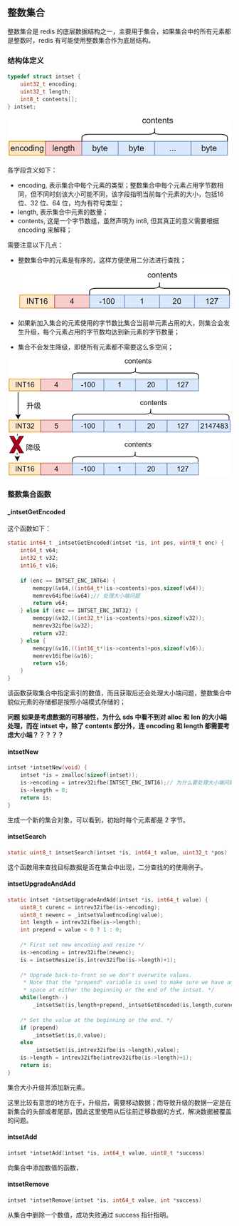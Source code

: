 ## 整数集合

整数集合是 redis 的底层数据结构之一，主要用于集合，如果集合中的所有元素都是整数时，redis 有可能使用整数集合作为底层结构。



### 结构体定义

```c
typedef struct intset {
    uint32_t encoding;
    uint32_t length;
    int8_t contents[];
} intset;
```

![intset-struct](./picture/intset-struct.png)

各字段含义如下：

- encoding, 表示集合中每个元素的类型；整数集合中每个元素占用字节数相同，但不同时刻该大小可能不同，该字段指明当前每个元素的大小，包括16 位、32  位、64 位，均为有符号类型；
- length, 表示集合中元素的数量；
- contents, 这是一个字节数组，虽然声明为 int8, 但其真正的意义需要根据 encoding 来解释；

需要注意以下几点：

- 整数集合中的元素是有序的，这样方便使用二分法进行查找；

  ![asc-intset](./picture/asc-intset.png)

- 如果新加入集合的元素使用的字节数比集合当前单元素占用的大，则集合会发生升级，每个元素占用的字节数均达到新元素的字节数量；

- 集合不会发生降级，即使所有元素都不需要这么多空间；

![intset-upgrade-downgrade](./picture/intset-upgrade-downgrade.png)



### 整数集合函数

#### _intsetGetEncoded

这个函数如下：

```c
static int64_t _intsetGetEncoded(intset *is, int pos, uint8_t enc) {
    int64_t v64;
    int32_t v32;
    int16_t v16;

    if (enc == INTSET_ENC_INT64) {
        memcpy(&v64,((int64_t*)is->contents)+pos,sizeof(v64)); 
        memrev64ifbe(&v64);// 处理大小端问题
        return v64;
    } else if (enc == INTSET_ENC_INT32) {
        memcpy(&v32,((int32_t*)is->contents)+pos,sizeof(v32));
        memrev32ifbe(&v32);
        return v32;
    } else {
        memcpy(&v16,((int16_t*)is->contents)+pos,sizeof(v16));
        memrev16ifbe(&v16);
        return v16;
    }
}
```

该函数获取集合中指定索引的数值，而且获取后还会处理大小端问题，整数集合中貌似元素的存储都是按照小端模式存储的；

**问题 如果是考虑数据的可移植性，为什么 sds 中看不到对 alloc 和 len 的大小端处理，而在 intset 中，除了 contents 部分外，连 encoding 和 length 都需要考虑大小端？？？？？**



#### intsetNew

```c
intset *intsetNew(void) {
    intset *is = zmalloc(sizeof(intset));
    is->encoding = intrev32ifbe(INTSET_ENC_INT16);// 为什么要处理大小端问题
    is->length = 0;
    return is;
}
```

生成一个新的集合对象，可以看到，初始时每个元素都是 2 字节。



#### intsetSearch

```c
static uint8_t intsetSearch(intset *is, int64_t value, uint32_t *pos) 
```

这个函数用来查找目标数据是否在集合中出现，二分查找的的使用例子。



#### intsetUpgradeAndAdd

```c
static intset *intsetUpgradeAndAdd(intset *is, int64_t value) {
    uint8_t curenc = intrev32ifbe(is->encoding);
    uint8_t newenc = _intsetValueEncoding(value);
    int length = intrev32ifbe(is->length);
    int prepend = value < 0 ? 1 : 0;

    /* First set new encoding and resize */
    is->encoding = intrev32ifbe(newenc);
    is = intsetResize(is,intrev32ifbe(is->length)+1);

    /* Upgrade back-to-front so we don't overwrite values.
     * Note that the "prepend" variable is used to make sure we have an empty
     * space at either the beginning or the end of the intset. */
    while(length--)
        _intsetSet(is,length+prepend,_intsetGetEncoded(is,length,curenc));

    /* Set the value at the beginning or the end. */
    if (prepend)
        _intsetSet(is,0,value);
    else
        _intsetSet(is,intrev32ifbe(is->length),value);
    is->length = intrev32ifbe(intrev32ifbe(is->length)+1);
    return is;
}
```

集合大小升级并添加新元素。

这里比较有意思的地方在于，升级后，需要移动数据；而导致升级的数据一定是在新集合的头部或者尾部，因此这里使用从后往前迁移数据的方式，解决数据被覆盖的问题。



#### intsetAdd

```c
intset *intsetAdd(intset *is, int64_t value, uint8_t *success) 
```

向集合中添加数值的函数，



#### intsetRemove

```c
intset *intsetRemove(intset *is, int64_t value, int *success) 
```

从集合中删除一个数值，成功失败通过 success 指针指明。